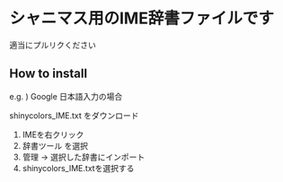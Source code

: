 # シャニマス用のIME辞書ファイルです
適当にプルリクください

## How to install

e.g. ) Google 日本語入力の場合

shinycolors\_IME.txt をダウンロード

1. IMEを右クリック
1. 辞書ツール を選択
1. 管理 -> 選択した辞書にインポート
1. shinycolors\_IME.txtを選択する
